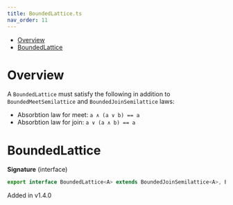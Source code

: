 ```yaml
---
title: BoundedLattice.ts
nav_order: 11
---
```


<!-- START doctoc generated TOC please keep comment here to allow auto update -->
<!-- DON'T EDIT THIS SECTION, INSTEAD RE-RUN doctoc TO UPDATE -->


- [Overview](#overview)
- [BoundedLattice](#boundedlattice)

<!-- END doctoc generated TOC please keep comment here to allow auto update -->

# Overview

A `BoundedLattice` must satisfy the following in addition to `BoundedMeetSemilattice` and `BoundedJoinSemilattice` laws:

- Absorbtion law for meet: `a ∧ (a ∨ b) == a`
- Absorbtion law for join: `a ∨ (a ∧ b) == a`

# BoundedLattice

**Signature** (interface)

```ts
export interface BoundedLattice<A> extends BoundedJoinSemilattice<A>, BoundedMeetSemilattice<A> {}
```

Added in v1.4.0
